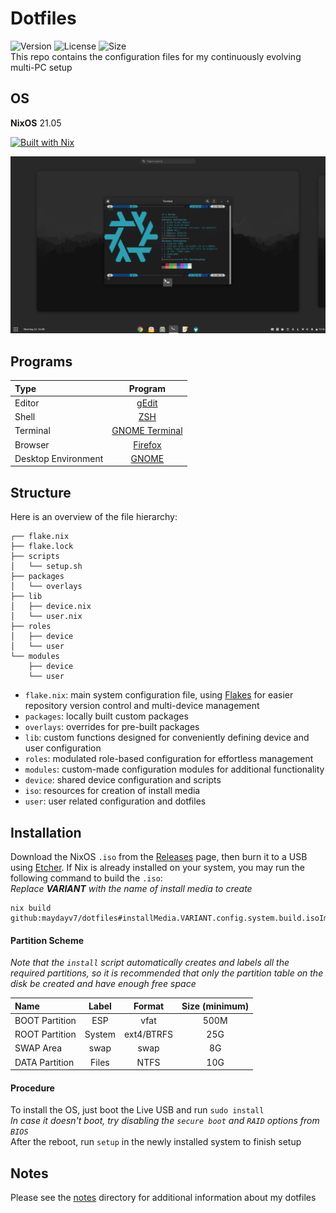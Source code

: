 # Dotfiles
![Version](https://img.shields.io/github/v/release/maydayv7/dotfiles?include_prereleases&label=version&style=flat-square&logo=github) ![License](https://img.shields.io/github/license/maydayv7/dotfiles?color=dgreen&style=flat-square) ![Size](https://img.shields.io/github/repo-size/maydayv7/dotfiles?color=red&label=size&style=flat-square)  
This repo contains the configuration files for my continuously evolving multi-PC setup

## OS
**NixOS** 21.05  

[![Built with Nix](https://builtwithnix.org/badge.svg)](https://builtwithnix.org)

![](./notes/resources/desktop.png)

## Programs
| Type                | Program                     |
| :------------------ | :-------------------------: |
| Editor              | [gEdit](https://wiki.gnome.org/Apps/Gedit) |
| Shell               | [ZSH](https://www.zsh.org) |
| Terminal            | [GNOME Terminal](https://gitlab.gnome.org/GNOME/gnome-terminal) |
| Browser             | [Firefox](https://www.mozilla.org/en-US/firefox/) |
| Desktop Environment | [GNOME](https://www.gnome.org) |

## Structure

Here is an overview of the file hierarchy:

```
┌── flake.nix
├── flake.lock
├── scripts
│   └── setup.sh
├── packages
│   └── overlays
├── lib
│   ├── device.nix
│   └── user.nix
├── roles
│   ├── device
│   └── user
└── modules
    ├── device
    └── user
```

- `flake.nix`: main system configuration file, using [Flakes](https://nixos.wiki/wiki/Flakes) for easier repository version control and multi-device management
- `packages`: locally built custom packages
- `overlays`: overrides for pre-built packages
- `lib`: custom functions designed for conveniently defining device and user configuration
- `roles`: modulated role-based configuration for effortless management
- `modules`: custom-made configuration modules for additional functionality
- `device`: shared device configuration and scripts
- `iso`: resources for creation of install media
- `user`: user related configuration and dotfiles

## Installation
Download the NixOS `.iso` from the [Releases](https://github.com/maydayv7/dotfiles/releases/latest) page, then burn it to a USB using [Etcher](https://www.balena.io/etcher/). If Nix is already installed on your system, you may run the following command to build the `.iso`:  
*Replace* ***VARIANT*** *with the name of install media to create*
```
nix build github:maydayv7/dotfiles#installMedia.VARIANT.config.system.build.isoImage
```

#### Partition Scheme
*Note that the `install` script automatically creates and labels all the required partitions, so it is recommended that only the partition table on the disk be created and have enough free space*

| Name           | Label  | Format     | Size (minimum) |
| :------------- | :----: | :--------: | :------------: |
| BOOT Partition | ESP    | vfat       | 500M           |
| ROOT Partition | System | ext4/BTRFS | 25G            |
| SWAP Area      | swap   | swap       | 8G             |
| DATA Partition | Files  | NTFS       | 10G            |

#### Procedure
To install the OS, just boot the Live USB and run `sudo install`  
*In case it doesn't boot, try disabling the `secure boot` and `RAID` options from `BIOS`*  
After the reboot, run `setup` in the newly installed system to finish setup

## Notes
Please see the [notes](./notes/README.md) directory for additional information about my dotfiles
